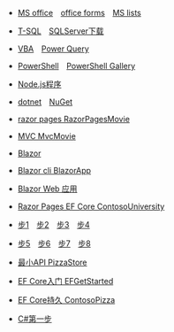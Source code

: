 * [MS office](https://www.office.com/)&emsp;[office forms](https://forms.office.com/Pages/DesignPageV2.aspx)&emsp;[MS lists](https://lists.live.com/)

* [T-SQL](https://docs.microsoft.com/zh-cn/sql/t-sql/language-reference)&emsp;[SQLServer下载](https://www.microsoft.com/zh-cn/sql-server/sql-server-downloads)

* [VBA](https://docs.microsoft.com/zh-cn/office/vba/api/overview/)&emsp;[Power Query](https://docs.microsoft.com/zh-cn/powerquery-m/)
* [PowerShell](https://docs.microsoft.com/zh-cn/powershell/scripting/overview)&emsp;[PowerShell Gallery](https://www.powershellgallery.com/)
* [Node.js程序](https://docs.microsoft.com/zh-cn/learn/paths/build-javascript-applications-nodejs/)

* [dotnet](https://dotnet.microsoft.com/zh-cn/)&emsp;[NuGet](https://www.nuget.org/)
* [razor pages RazorPagesMovie](https://docs.microsoft.com/zh-cn/aspnet/core/tutorials/razor-pages)
* [MVC MvcMovie](https://docs.microsoft.com/zh-cn/aspnet/core/tutorials/first-mvc-app/start-mvc)

* [Blazor](https://docs.microsoft.com/zh-cn/aspnet/core/blazor)
* [Blazor cli BlazorApp](https://dotnet.microsoft.com/zh-cn/learn/aspnet/blazor-cli-tutorial/intro)
* [Blazor Web 应用](https://docs.microsoft.com/zh-cn/learn/modules/build-blazor-webassembly-visual-studio-code/)

* [Razor Pages EF Core ContosoUniversity](https://docs.microsoft.com/zh-cn/aspnet/core/data/ef-rp/intro)
* [步1](https://docs.microsoft.com/zh-cn/aspnet/core/data/ef-rp/intro?tabs=visual-studio-code)&emsp;[步2](https://docs.microsoft.com/zh-cn/aspnet/core/data/ef-rp/crud)&emsp;[步3](https://docs.microsoft.com/zh-cn/aspnet/core/data/ef-rp/sort-filter-page)&emsp;[步4](https://docs.microsoft.com/zh-cn/aspnet/core/data/ef-rp/migrations?tabs=visual-studio-code)
* [步5](https://docs.microsoft.com/zh-cn/aspnet/core/data/ef-rp/complex-data-model?tabs=visual-studio-code)&emsp;[步6](https://docs.microsoft.com/zh-cn/aspnet/core/data/ef-rp/read-related-data?tabs=visual-studio-code)&emsp;[步7](https://docs.microsoft.com/zh-cn/aspnet/core/data/ef-rp/update-related-data)&emsp;[步8](https://docs.microsoft.com/zh-cn/aspnet/core/data/ef-rp/concurrency?tabs=visual-studio-code)

* [最小API PizzaStore](https://docs.microsoft.com/zh-cn/learn/paths/aspnet-core-minimal-api/)
* [EF Core入门 EFGetStarted](https://docs.microsoft.com/zh-cn/ef/core/get-started/overview/first-app)
* [EF Core持久 ContosoPizza](https://docs.microsoft.com/zh-cn/learn/modules/persist-data-ef-core/)

* [C#第一步](https://docs.microsoft.com/zh-cn/learn/paths/csharp-first-steps/)
